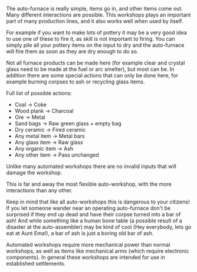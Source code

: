 
The auto-furnace is really simple, items go in, and other items come out. Many different interactions
are possible. This workshops plays an important part of many production lines, and it also works well
when used by itself.

For example if you want to make lots of pottery it may be a very good idea to use one of these to
fire it, as skill is not important to firing. You can simply pile all your pottery items on the input
to dry and the auto-furnace will fire them as soon as they are dry enough to do so.

Not all furnace products can be made here (for example clear and crystal glass need to be made at
the fuel or arc smelter), but most can be. In addition there are some special actions that can only
be done here, for example burning corpses to ash or recycling glass items.

Full list of possible actions:

* Coal -> Coke
* Wood plank -> Charcoal
* Ore -> Metal
* Sand bags -> Raw green glass + empty bag
* Dry ceramic -> Fired ceramic
* Any metal item -> Metal bars
* Any glass item -> Raw glass
* Any organic item -> Ash
* Any other item -> Pass unchanged

Unlike many automated workshops there are no invalid inputs that will damage the workshop.

This is far and away the most flexible auto-workshop, with the more interactions than any
other.

Keep in mind that like all auto-workshops this is dangerous to your citizens! If you let someone
wander near an operating auto-furnace don't be surprised if they end up dead and have their corpse
turned into a bar of ash! And while something like a human bone table (a possible result of a disaster
at the auto-assembler) may be kind of cool (Hey everybody, lets go eat at Aunt Ema!), a bar of ash
is just a boring old bar of ash.

Automated workshops require more mechanical power than normal workshops, as well as
items like mechanical arms (which require electronic components). In general these
workshops are intended for use in established settlements.
